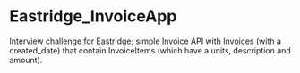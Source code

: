 # Eastridge_InvoiceApp
Interview challenge for Eastridge; simple Invoice API with Invoices (with a created_date) that contain InvoiceItems (which have a units, description and amount).
